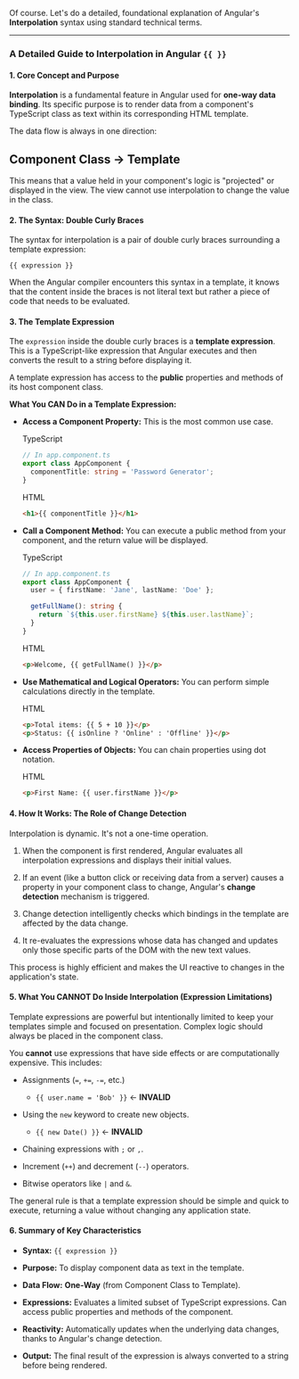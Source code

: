 Of course. Let's do a detailed, foundational explanation of Angular's **Interpolation** syntax using standard technical terms.

---

### **A Detailed Guide to Interpolation in Angular `{{ }}`**

#### **1. Core Concept and Purpose**

**Interpolation** is a fundamental feature in Angular used for **one-way data binding**. Its specific purpose is to render data from a component's TypeScript class as text within its corresponding HTML template.

The data flow is always in one direction:

## Component Class -> Template

This means that a value held in your component's logic is "projected" or displayed in the view. The view cannot use interpolation to change the value in the class.

#### **2. The Syntax: Double Curly Braces**

The syntax for interpolation is a pair of double curly braces surrounding a template expression:

`{{ expression }}`

When the Angular compiler encounters this syntax in a template, it knows that the content inside the braces is not literal text but rather a piece of code that needs to be evaluated.

#### **3. The Template Expression**

The `expression` inside the double curly braces is a **template expression**. This is a TypeScript-like expression that Angular executes and then converts the result to a string before displaying it.

A template expression has access to the **public** properties and methods of its host component class.

**What You CAN Do in a Template Expression:**

- **Access a Component Property:** This is the most common use case.
    
    TypeScript
    
    ```TypeScript
    // In app.component.ts
    export class AppComponent {
      componentTitle: string = 'Password Generator';
    }
    ```
    
    HTML
    
    ```HTML
    <h1>{{ componentTitle }}</h1>
    ```
    
- **Call a Component Method:** You can execute a public method from your component, and the return value will be displayed.
    
    TypeScript
    
    ```TypeScript
    // In app.component.ts
    export class AppComponent {
      user = { firstName: 'Jane', lastName: 'Doe' };
    
      getFullName(): string {
        return `${this.user.firstName} ${this.user.lastName}`;
      }
    }
    ```
    
    HTML
    
    ```HTML
    <p>Welcome, {{ getFullName() }}</p>
    ```
    
- **Use Mathematical and Logical Operators:** You can perform simple calculations directly in the template.
    
    HTML
    
    ```HTML
    <p>Total items: {{ 5 + 10 }}</p>
    <p>Status: {{ isOnline ? 'Online' : 'Offline' }}</p>
    ```
    
- **Access Properties of Objects:** You can chain properties using dot notation.
    
    HTML
    
    ```HTML
    <p>First Name: {{ user.firstName }}</p>
    ```
    

#### **4. How It Works: The Role of Change Detection**

Interpolation is dynamic. It's not a one-time operation.

1. When the component is first rendered, Angular evaluates all interpolation expressions and displays their initial values.
    
2. If an event (like a button click or receiving data from a server) causes a property in your component class to change, Angular's **change detection** mechanism is triggered.
    
3. Change detection intelligently checks which bindings in the template are affected by the data change.
    
4. It re-evaluates the expressions whose data has changed and updates only those specific parts of the DOM with the new text values.
    

This process is highly efficient and makes the UI reactive to changes in the application's state.

#### **5. What You CANNOT Do Inside Interpolation (Expression Limitations)**

Template expressions are powerful but intentionally limited to keep your templates simple and focused on presentation. Complex logic should always be placed in the component class.

You **cannot** use expressions that have side effects or are computationally expensive. This includes:

- Assignments (`=`, `+=`, `-=`, etc.)
    
    - `{{ user.name = 'Bob' }}` <- **INVALID**
        
- Using the `new` keyword to create new objects.
    
    - `{{ new Date() }}` <- **INVALID**
        
- Chaining expressions with `;` or `,`.
    
- Increment (`++`) and decrement (`--`) operators.
    
- Bitwise operators like `|` and `&`.
    

The general rule is that a template expression should be simple and quick to execute, returning a value without changing any application state.

#### **6. Summary of Key Characteristics**

- **Syntax:** `{{ expression }}`
    
- **Purpose:** To display component data as text in the template.
    
- **Data Flow:** **One-Way** (from Component Class to Template).
    
- **Expressions:** Evaluates a limited subset of TypeScript expressions. Can access public properties and methods of the component.
    
- **Reactivity:** Automatically updates when the underlying data changes, thanks to Angular's change detection.
    
- **Output:** The final result of the expression is always converted to a string before being rendered.